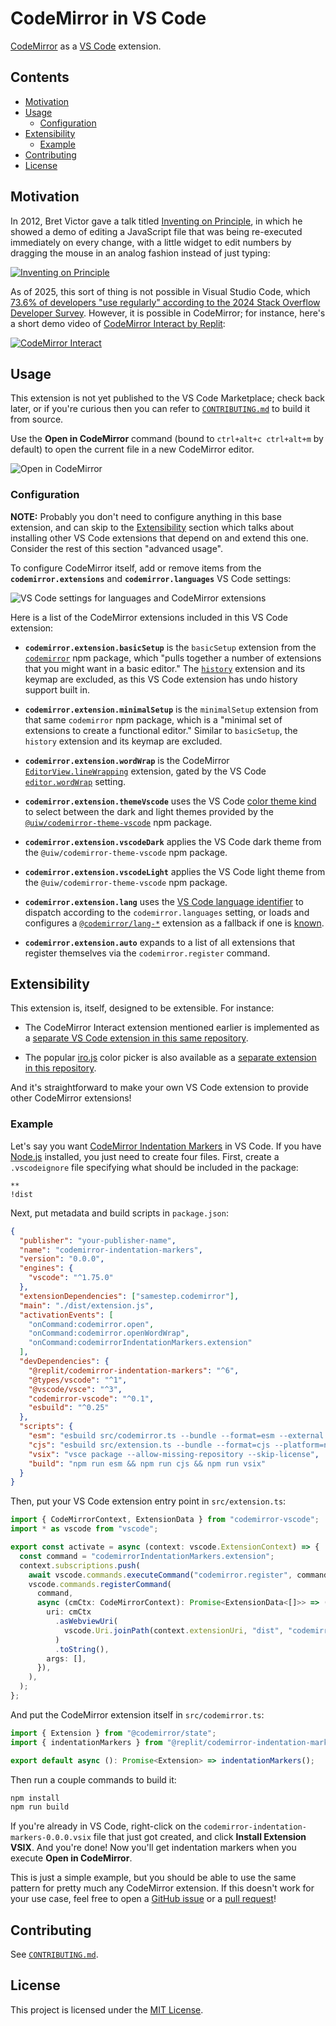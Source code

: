 # CodeMirror in VS Code

[CodeMirror](https://codemirror.net/) as a [VS Code](https://code.visualstudio.com/) extension.

## Contents

<!-- toc -->

- [Motivation](#motivation)
- [Usage](#usage)
  - [Configuration](#configuration)
- [Extensibility](#extensibility)
  - [Example](#example)
- [Contributing](#contributing)
- [License](#license)

<!-- tocstop -->

## Motivation

In 2012, Bret Victor gave a talk titled [Inventing on Principle](https://youtu.be/PUv66718DII), in which he showed a demo of editing a JavaScript file that was being re-executed immediately on every change, with a little widget to edit numbers by dragging the mouse in an analog fashion instead of just typing:

[![Inventing on Principle](images/bret-victor.png)](https://youtu.be/PUv66718DII?t=252)

As of 2025, this sort of thing is not possible in Visual Studio Code, which [73.6% of developers "use regularly" according to the 2024 Stack Overflow Developer Survey](https://survey.stackoverflow.co/2024/technology#1-integrated-development-environment). However, it is possible in CodeMirror; for instance, here's a short demo video of [CodeMirror Interact by Replit](https://github.com/replit/codemirror-interact):

[![CodeMirror Interact](images/codemirror-interact.gif)](https://user-images.githubusercontent.com/9929523/147966613-270cdece-564f-4906-b6e8-b48975a0d9e2.mp4)

## Usage

This extension is not yet published to the VS Code Marketplace; check back later, or if you're curious then you can refer to [`CONTRIBUTING.md`](CONTRIBUTING.md) to build it from source.

Use the **Open in CodeMirror** command (bound to `ctrl+alt+c ctrl+alt+m` by default) to open the current file in a new CodeMirror editor.

![Open in CodeMirror](images/open.png)

### Configuration

**NOTE:** Probably you don't need to configure anything in this base extension, and can skip to the [Extensibility](#extensibility) section which talks about installing other VS Code extensions that depend on and extend this one. Consider the rest of this section "advanced usage".

To configure CodeMirror itself, add or remove items from the **`codemirror.extensions`** and **`codemirror.languages`** VS Code settings:

![VS Code settings for languages and CodeMirror extensions](images/settings.png)

Here is a list of the CodeMirror extensions included in this VS Code extension:

- **`codemirror.extension.basicSetup`** is the `basicSetup` extension from the [`codemirror`](https://github.com/codemirror/basic-setup/tree/86f3699347713440e5b1a50b6a98d82963335d50) npm package, which "pulls together a number of extensions that you might want in a basic editor." The [`history`](https://codemirror.net/docs/ref/#h_undo_history) extension and its keymap are excluded, as this VS Code extension has undo history support built in.

- **`codemirror.extension.minimalSetup`** is the `minimalSetup` extension from that same `codemirror` npm package, which is a "minimal set of extensions to create a functional editor." Similar to `basicSetup`, the `history` extension and its keymap are excluded.

- **`codemirror.extension.wordWrap`** is the CodeMirror [`EditorView.lineWrapping`](https://codemirror.net/docs/ref/#view.EditorView^lineWrapping) extension, gated by the VS Code [`editor.wordWrap`](https://code.visualstudio.com/docs/editing/codebasics#_how-do-i-turn-on-word-wrap) setting.

- **`codemirror.extension.themeVscode`** uses the VS Code [color theme kind](https://code.visualstudio.com/api/references/vscode-api#ColorThemeKind) to select between the dark and light themes provided by the [`@uiw/codemirror-theme-vscode`](https://www.npmjs.com/package/@uiw/codemirror-theme-vscode/v/4.23.10) npm package.

- **`codemirror.extension.vscodeDark`** applies the VS Code dark theme from the `@uiw/codemirror-theme-vscode` npm package.

- **`codemirror.extension.vscodeLight`** applies the VS Code light theme from the `@uiw/codemirror-theme-vscode` npm package.

- **`codemirror.extension.lang`** uses the [VS Code language identifier](https://code.visualstudio.com/docs/languages/identifiers) to dispatch according to the `codemirror.languages` setting, or loads and configures a [`@codemirror/lang-*`](https://www.npmjs.com/org/codemirror) extension as a fallback if one is [known](https://code.visualstudio.com/docs/languages/identifiers#_known-language-identifiers).

- **`codemirror.extension.auto`** expands to a list of all extensions that register themselves via the `codemirror.register` command.

## Extensibility

This extension is, itself, designed to be extensible. For instance:

- The CodeMirror Interact extension mentioned earlier is implemented as a [separate VS Code extension in this same repository](packages/codemirror-interact).

- The popular [iro.js](https://iro.js.org/) color picker is also available as a [separate extension in this repository](packages/codemirror-color-picker).

And it's straightforward to make your own VS Code extension to provide other CodeMirror extensions!

### Example

Let's say you want [CodeMirror Indentation Markers](https://www.npmjs.com/package/@replit/codemirror-indentation-markers/v/6.5.3) in VS Code. If you have [Node.js](https://nodejs.org/) installed, you just need to create four files. First, create a `.vscodeignore` file specifying what should be included in the package:

```
**
!dist
```

Next, put metadata and build scripts in `package.json`:

```json
{
  "publisher": "your-publisher-name",
  "name": "codemirror-indentation-markers",
  "version": "0.0.0",
  "engines": {
    "vscode": "^1.75.0"
  },
  "extensionDependencies": ["samestep.codemirror"],
  "main": "./dist/extension.js",
  "activationEvents": [
    "onCommand:codemirror.open",
    "onCommand:codemirror.openWordWrap",
    "onCommand:codemirrorIndentationMarkers.extension"
  ],
  "devDependencies": {
    "@replit/codemirror-indentation-markers": "^6",
    "@types/vscode": "^1",
    "@vscode/vsce": "^3",
    "codemirror-vscode": "^0.1",
    "esbuild": "^0.25"
  },
  "scripts": {
    "esm": "esbuild src/codemirror.ts --bundle --format=esm --external:@codemirror --external:@lezer --outdir=dist",
    "cjs": "esbuild src/extension.ts --bundle --format=cjs --platform=node --external:vscode --outdir=dist",
    "vsix": "vsce package --allow-missing-repository --skip-license",
    "build": "npm run esm && npm run cjs && npm run vsix"
  }
}
```

Then, put your VS Code extension entry point in `src/extension.ts`:

```typescript
import { CodeMirrorContext, ExtensionData } from "codemirror-vscode";
import * as vscode from "vscode";

export const activate = async (context: vscode.ExtensionContext) => {
  const command = "codemirrorIndentationMarkers.extension";
  context.subscriptions.push(
    await vscode.commands.executeCommand("codemirror.register", command),
    vscode.commands.registerCommand(
      command,
      async (cmCtx: CodeMirrorContext): Promise<ExtensionData<[]>> => ({
        uri: cmCtx
          .asWebviewUri(
            vscode.Uri.joinPath(context.extensionUri, "dist", "codemirror.js"),
          )
          .toString(),
        args: [],
      }),
    ),
  );
};
```

And put the CodeMirror extension itself in `src/codemirror.ts`:

```typescript
import { Extension } from "@codemirror/state";
import { indentationMarkers } from "@replit/codemirror-indentation-markers";

export default async (): Promise<Extension> => indentationMarkers();
```

Then run a couple commands to build it:

```sh
npm install
npm run build
```

If you're already in VS Code, right-click on the `codemirror-indentation-markers-0.0.0.vsix` file that just got created, and click **Install Extension VSIX**. And you're done! Now you'll get indentation markers when you execute **Open in CodeMirror**.

This is just a simple example, but you should be able to use the same pattern for pretty much any CodeMirror extension. If this doesn't work for your use case, feel free to open a [GitHub issue](https://github.com/samestep/codemirror-vscode/issues) or a [pull request](https://github.com/samestep/codemirror-vscode/pulls)!

## Contributing

See [`CONTRIBUTING.md`](CONTRIBUTING.md).

## License

This project is licensed under the [MIT License](LICENSE).
